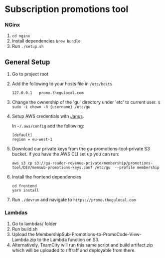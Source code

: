 Subscription promotions tool
====================

### NGinx
1. `cd nginx`
1. Install dependencies `brew bundle`
2. Run `./setup.sh`

## General Setup

1. Go to project root
1. Add the following to your hosts file in `/etc/hosts`

   ```
   127.0.0.1   promo.thegulocal.com
   ```
1. Change the ownership of the 'gu' directory under 'etc' to current user.
   `$ sudo -i chown -R {username} /etc/gu`

1. Setup AWS credentials with [Janus](https://janus.gutools.co.uk/).

   In `~/.aws/config` add the following:

   ```
   [default]
   region = eu-west-1
   ```

1. Download our private keys from the gu-promotions-tool-private S3 bucket. If you have the AWS CLI set up you can run:
   ```
   aws s3 cp s3://gu-reader-revenue-private/membership/promotions-tool/DEV/memsub-promotions-keys.conf /etc/gu  --profile membership
   ```

1. Install the frontend dependencies
    ```
    cd frontend
    yarn install
    ```

1. Run ``` ./devrun ``` and navigate to ```https://promo.thegulocal.com```

### Lambdas

   1. Go to lambdas/ folder
   1. Run build.sh
   1. Upload the MembershipSub-Promotions-to-PromoCode-View-Lambda.zip to the Lambda function on S3.
   1. Alternatively, TeamCity will run this same script and build artifact.zip which will be uploaded to riffraff and deployable from there.
